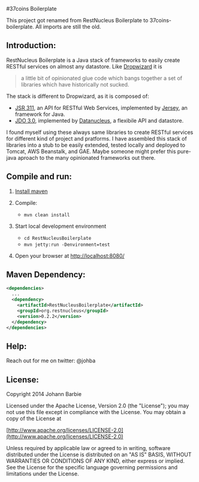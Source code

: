 #37coins Boilerplate

This project got renamed from RestNucleus Boilerplate to 37coins-boilerplate. All imports are still the old.

## Introduction:

RestNucleus Boilerplate is a Java stack of frameworks to easily create RESTful services on almost any datastore. Like [Dropwizard](http://dropwizard.codahale.com/) it is
> a little bit of opinionated glue code which bangs together a set of libraries which have historically not sucked.

The stack is different to Dropwizard, as it is composed of:

* [JSR 311](http://jcp.org/en/jsr/detail?id=311), an API for RESTful Web Services, implemented by [Jersey](https://jersey.java.net/), an framework for Java.
* [JDO 3.0](http://db.apache.org/jdo/releases/release-3.0.cgi), implemented by [Datanucleus](http://www.datanucleus.org), a flexibile API and datastore.

I found myself using these always same libraries to create RESTful services for different kind of project and pratforms. I have assembled this stack of libraries into a stub to be easily extended, tested locally and deployed to Tomcat, AWS Beanstalk, and GAE. Maybe someone might prefer this pure-java aproach to the many opinionated frameworks out there. 


## Compile and run:

1. [Install maven](http://maven.apache.org/download.cgi#Installation_Instructions)

2. Compile: 
   * `mvn clean install`


3. Start local development environment
   * `cd RestNucleusBoilerplate`
   * `mvn jetty:run -Denvironment=test`


4. Open your browser at [http://localhost:8080/](http://localhost:8080/)

## Maven Dependency:

```xml
<dependencies>
  ...
  <dependency>
    <artifactId>RestNucleusBoilerplate</artifactId>
    <groupId>org.restnucleus</groupId>
    <version>0.2.2</version>
  </dependency>
</dependencies>
```

## Help:

Reach out for me on twitter: @johba

## License:

Copyright 2014 Johann Barbie

Licensed under the Apache License, Version 2.0 (the "License"); you may not use this file except in compliance with the License. You may obtain a copy of the License at

[http://www.apache.org/licenses/LICENSE-2.0](http://www.apache.org/licenses/LICENSE-2.0)

Unless required by applicable law or agreed to in writing, software distributed under the License is distributed on an "AS IS" BASIS, WITHOUT WARRANTIES OR CONDITIONS OF ANY KIND, either express or implied. See the License for the specific language governing permissions and limitations under the License.
